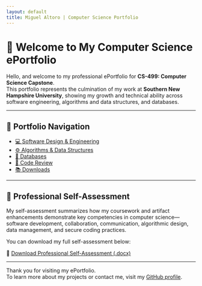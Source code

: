 ```yaml
---
layout: default
title: Miguel Altoro | Computer Science Portfolio
---
```


# 👋 Welcome to My Computer Science ePortfolio

Hello, and welcome to my professional ePortfolio for **CS-499: Computer Science Capstone**.  
This portfolio represents the culmination of my work at **Southern New Hampshire University**, showing my growth and technical ability across software engineering, algorithms and data structures, and databases.

---

## 🧭 Portfolio Navigation

- [💻 Software Design & Engineering](artifacts/software-design.md)
- [⚙️ Algorithms & Data Structures](artifacts/algorithms.md)
- [💾 Databases](artifacts/databases.md)
- [🎥 Code Review](code-review.md)
- [📚 Downloads](downloads.md)

---

## 🌟 Professional Self-Assessment

My self-assessment summarizes how my coursework and artifact enhancements demonstrate key competencies in computer science—software development, collaboration, communication, algorithmic design, data management, and secure coding practices.

You can download my full self-assessment below:

📄 [Download Professional Self-Assessment (.docx)](/files/Self_Assessment_Altoro.docx)

---

Thank you for visiting my ePortfolio.  
To learn more about my projects or contact me, visit my [GitHub profile](https://github.com/altoro-iv).
